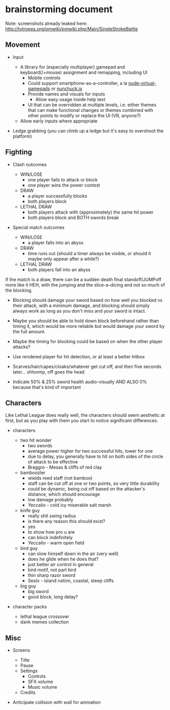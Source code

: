 
# brainstorming document

Note: screenshots already leaked here: http://tvtropes.org/pmwiki/pmwiki.php/Main/SingleStrokeBattle

## Movement

* Input
	* A library for (especially multiplayer) gamepad and keyboard(/+mouse) assignment and remapping, including UI
		* Mobile controls
		* Could support smartphone-as-a-controller, a la [node-virtual-gamepads](https://github.com/miroof/node-virtual-gamepads) or [nunchuck.js](https://github.com/ehzhang/nunchuck)
		* Provide names and visuals for inputs
			* Allow easy usage inside help text
		* UI that can be overridden at multiple levels,
		  i.e. either themes that can make functional changes or
		  themes combined with other points to modify or replace the UI
		  (VR, anyone?)
	* Allow early inputs where appropriate

* Ledge grabbing (you can climb up a ledge but it's easy to overshoot the platform)


## Fighting

* Clash outcomes
	* WIN/LOSE
		* one player fails to attack or block
		* one player wins the power contest
	* DRAW
		* a player successfully blocks
		* both players block
	* LETHAL DRAW
		* both players attack with (approximately) the same hit power
		* both players block and BOTH swords break

* Special match outcomes
	* WIN/LOSE
		* a player falls into an abyss
	* DRAW
		* time runs out (should a timer always be visible, or should it maybe only appear after a while?)
	* LETHAL DRAW
		* both players fall into an abyss

If the match is a draw,
there can be a sudden death final standoff/JUMPoff more like it HEH,
with the jumping and the slice-a-dicing and not so much of the blocking.

* Blocking should damage your sword based on how well you blocked vs their attack, with a minimum damage,
  and blocking should simply always work as long as you don't miss and your sword is intact.

* Maybe you should be able to hold down block beforehand rather than timing it,
  which would be more reliable but would damage your sword by the full amount.

* Maybe the timing for blocking could be based on when the other player attacks?

* Use rendered player for hit detection, or at least a better hitbox

* Scarves/hair/capes/cloaks/whatever get cut off, and then five seconds later... shloomp, off goes the head

* Indicate 50% & 25% sword health audio-visually
AND ALSO 0% because that's kind of important


## Characters

Like Lethal League does really well,
the characters should seem aesthetic at first,
but as you play with them you start to notice significant differences.

* characters
	* two hit wonder
		* two swords
		* average power higher for two successful hits, lower for one
		* due to delay, you generally have to hit on both sides of the circle of attack to be effective
		* Braggro - Mesas & cliffs of red clay
	* bamboozler
		* wields reed staff (not bamboo)
		* staff can be cut off at one or two points, so very little durability
		* could be dynamic, being cut off based on the attacker's distance, which should encourage
		* low damage probably
		* Yeccalio - cold icy miserable salt marsh
	* knife guy
		* really shit swing radius
		* is there any reason this should exist?
		* yes
		* to show how pro u are
		* can block indefinitely
		* Yeccalio - warm open field
	* bird guy
		* can slow himself down in the air (very well)
		* does he glide when he does that?
		* just better air control in general
		* bird motif, not part bird
		* thin sharp razor sword
		* Seslo - island nation, coastal, steep cliffs
	* big guy
		* big sword
		* good block, long delay?

* character packs
	* lethal league crossover
	* dank memes collection


## Misc

* Screens
	* Title
	* Pause
	* Settings
		* Controls
		* SFX volume
		* Music volume
	* Credits

* Anticipate collision with wall for animation
